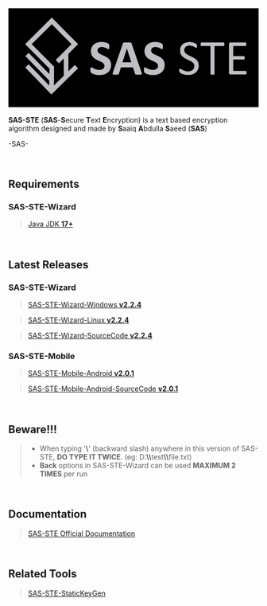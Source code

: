 <img src="https://raw.githubusercontent.com/saaiqSAS/saaiqSAS.github.io/SAS/imgs/SAS-STE-FullLogoWeb-1000.jpg"/>
<br/>

<b>SAS-STE</b> (<b>SAS</b>-<b>S</b>ecure <b>T</b>ext <b>E</b>ncryption) is a text based encryption algorithm designed and made by <b>S</b>aaiq <b>A</b>bdulla <b>S</b>aeed (<b>SAS</b>)

-SAS-

<br/>

## Requirements
### SAS-STE-Wizard
> <a href="https://www.oracle.com/java/technologies/javase/jdk17-archive-downloads.html"> Java JDK <b>17+</b> </a>

<br/>

## Latest Releases

### SAS-STE-Wizard
> <a href="https://github.com/saaiqSAS/SAS-STE/releases/tag/SAS-STE-Wizard-Windows_v2.2.4"> SAS-STE-Wizard-Windows <b>v2.2.4</b>  </a>

> <a href="https://github.com/saaiqSAS/SAS-STE/releases/tag/SAS-STE-Wizard-Linux_v2.2.4"> SAS-STE-Wizard-Linux <b>v2.2.4</b>  </a>

> <a href="https://github.com/saaiqSAS/SAS-STE/releases/tag/SAS-STE-Wizard-SourceCode_v2.2.4"> SAS-STE-Wizard-SourceCode <b>v2.2.4</b>  </a>

### SAS-STE-Mobile
> <a href="https://github.com/saaiqSAS/SAS-STE/releases/tag/SAS-STE-Mobile-Android_v2.0.1_BETA"> SAS-STE-Mobile-Android <b>v2.0.1</b>  </a>

> <a href="https://github.com/saaiqSAS/SAS-STE/releases/tag/SAS-STE-Mobile-Android-SourceCode_v2.0.1_BETA"> SAS-STE-Mobile-Android-SourceCode <b>v2.0.1</b>  </a>

<br/>

## Beware!!!
> - When typing '<b>\\</b>' (backward slash) anywhere in this version of SAS-STE, <b>DO TYPE IT TWICE</b>. (eg: D:<b>\\\\</b>test<b>\\\\</b>file.txt)
> - <b>Back</b> options in SAS-STE-Wizard can be used <b>MAXIMUM 2 TIMES</b> per run

<br/>

## Documentation
> <a href="https://github.com/saaiqSAS/SAS-STE/blob/SAS/Documentation/SAS-STE%20Documentation.pdf"> SAS-STE Official Documentation </a>

<br/>

## Related Tools
> <a href="https://github.com/saaiqSAS/SAS-STE/releases/tag/SAS-STE-StaticKeyGen"> SAS-STE-StaticKeyGen </a>

